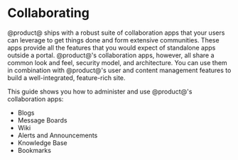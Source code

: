 # Collaborating [](id=collaborating)

@product@ ships with a robust suite of collaboration apps that your users can 
leverage to get things done and form extensive communities. These apps provide 
all the features that you would expect of standalone apps outside a portal. 
@product@'s collaboration apps, however, all share a common look and feel, 
security model, and architecture. You can use them in combination with 
@product@'s user and content management features to build a well-integrated, 
feature-rich site. 

This guide shows you how to administer and use @product@'s collaboration apps: 

-   Blogs
-   Message Boards
-   Wiki
-   Alerts and Announcements
-   Knowledge Base
-   Bookmarks


